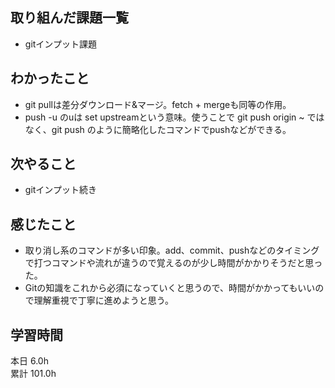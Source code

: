 ## 取り組んだ課題一覧
- gitインプット課題
## わかったこと
- git pullは差分ダウンロード&マージ。fetch + mergeも同等の作用。
- push -u のuは set upstreamという意味。使うことで git push origin ~ ではなく、git push のように簡略化したコマンドでpushなどができる。
## 次やること
- gitインプット続き
## 感じたこと
- 取り消し系のコマンドが多い印象。add、commit、pushなどのタイミングで打つコマンドや流れが違うので覚えるのが少し時間がかかりそうだと思った。
- Gitの知識をこれから必須になっていくと思うので、時間がかかってもいいので理解重視で丁寧に進めようと思う。
## 学習時間
本日 6.0h  
累計 101.0h
